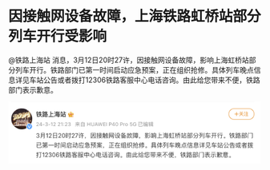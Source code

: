 # 因接触网设备故障，上海铁路虹桥站部分列车开行受影响

@铁路上海站
消息，3月12日20时27许，因接触网设备故障，影响上海虹桥站部分列车开行。铁路部门已第一时间启动应急预案，正在组织抢修。具体列车晚点信息详见车站公告或者拨打12306铁路客服中心电话咨询。由此给您带来不便，铁路部门表示歉意。

![0980276e1ddc0a9fa03d9650c8564c4c.jpg](https://raw.githubusercontent.com/qqhsx/qqnews_image/main/2024/03/12/因接触网设备故障，上海铁路虹桥站部分列车开行受影响/0980276e1ddc0a9fa03d9650c8564c4c.jpg)

